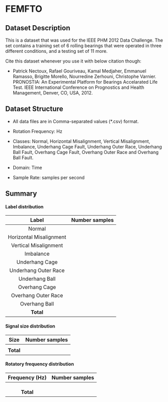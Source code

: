 # FEMFTO

## Dataset Description
This is a dataset that was used for the IEEE PHM 2012 Data Challenge.
The set contains a training set of 6 rolling bearings that were operated in three different conditions, and a testing set of 11 more.

Cite this dataset whenever you use it with below citation though:
- Patrick Nectoux, Rafael Gouriveau, Kamal Medjaher, Emmanuel Ramasso, Brigitte Morello, Nourredine Zerhouni, Christophe Varnier. PRONOSTIA: An Experimental Platform for Bearings Accelarated Life Test. IEEE International Conference on Prognostics and Health Management, Denver, CO, USA, 2012.

## Dataset Structure

- All data files are in Comma-separated values (*.csv) format.

- Rotation Frequency: Hz

- Classes: Normal, Horizontal Misalignment, Vertical Misalignment, Imbalance, Underhang Cage Fault, Underhang Outer Race, Underhang Ball Fault, Overhang Cage Fault, Overhang Outer Race and Overhang Ball Fault.

- Domain: Time

- Sample Rate:  samples per second

## Summary

#### Label distribution
|           Label           | Number samples |
|:-------------------------:|:--------------:|
|          Normal           |                |
|  Horizontal Misalignment  |                |
|   Vertical Misalignment   |                |
|         Imbalance         |                |
|      Underhang Cage       |                |
|   Underhang Outer Race    |                |
|      Underhang Ball       |                |
|       Overhang Cage       |                |
|    Overhang Outer Race    |                |
|       Overhang Ball       |                |
|         **Total**         |                |

<!-- ![image](../../images/FEMFTO/label_dist.png) -->


#### Signal size distribution
|   Size    | Number samples |
|:---------:|:--------------:|
|           |                |
| **Total** |                |

<!-- ![image](../../images/FEMFTO/signal_size_dist.png) -->


#### Rotatory frequency distribution
| Frequency (Hz) | Number samples |
|:--------------:|:--------------:|
|                |                |
|                |                |
|                |                |
|   **Total**    |                |

<!-- ![image](../../images/FEMFTO/frequency_dist.png) -->
